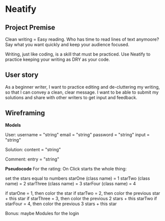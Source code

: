 # Neatify

## Project Premise

Clean writing = Easy reading.
Who has time to read lines of text anymoore?
Say what you want quickly and keep your audience focused.

Writing, just like coding, is a skill that must be practiced.
Use Neatify to practice keeping your writing as DRY as your code.

## User story

As a beginner writer, I want to practice editing and de-cluttering my writing, so that I can convey a clean, clear message. I want to be able to submit my solutions and share with other writers to get input and feedback.

## Wireframing

**Models**

User:
username = "string"
email = "string"
password = "string"
input = "string"

Solution:
content = "string"

Comment:
entry = "string"

**Pseudocode**
For the rating:
On Click starts the whole thing:

set the stars equal to numbers
starOne (class name) = 1
starTwo (class name) = 2
starThree (class name) = 3
starFour (class name) = 4

if starOne = 1, then color the star
if starTwo = 2, then color the previous star + this star
if starThree = 3, then color the previous 2 stars + this starTwo
if starFour = 4, then color the previous 3 stars + this star

Bonus: maybe Modules for the login
